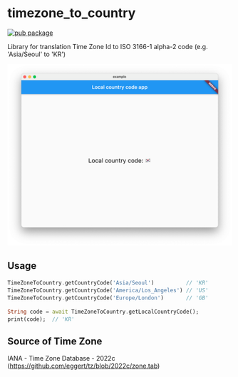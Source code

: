 # timezone_to_country

[![pub package](https://img.shields.io/pub/v/timezone_to_country.svg)](https://pub.dev/packages/timezone_to_country)

Library for translation Time Zone Id to ISO 3166-1 alpha-2 code (e.g. 'Asia/Seoul' to 'KR')

![example](https://raw.githubusercontent.com/kyle-seongwoo-jun/flutter_timezone_to_country/master/images/example.png)

## Usage

```dart
TimeZoneToCountry.getCountryCode('Asia/Seoul')          // 'KR'
TimeZoneToCountry.getCountryCode('America/Los_Angeles') // 'US'
TimeZoneToCountry.getCountryCode('Europe/London')       // 'GB'
```

```dart
String code = await TimeZoneToCountry.getLocalCountryCode();
print(code);  // 'KR'
```

## Source of Time Zone
IANA - Time Zone Database - 2022c (https://github.com/eggert/tz/blob/2022c/zone.tab)
